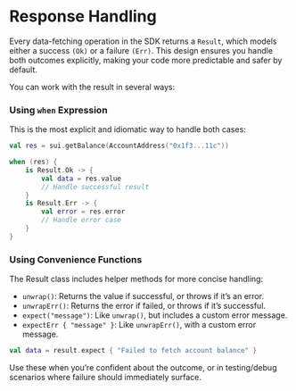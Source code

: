 # Response Handling

Every data-fetching operation in the SDK returns a `Result`, which models either a success `(Ok)` or a failure `(Err)`. 
This design ensures you handle both outcomes explicitly, making your code more predictable and safer by default.

You can work with the result in several ways:

### Using `when` Expression

This is the most explicit and idiomatic way to handle both cases:
```Kotlin
val res = sui.getBalance(AccountAddress("0x1f3...11c"))

when (res) {
    is Result.Ok -> {
        val data = res.value
        // Handle successful result
    }
    is Result.Err -> {
        val error = res.error
        // Handle error case
    }
}
```

### Using Convenience Functions

The Result class includes helper methods for more concise handling:
- `unwrap()`: Returns the value if successful, or throws if it’s an error.
- `unwrapErr()`: Returns the error if failed, or throws if it’s successful.
- `expect("message")`: Like `unwrap()`, but includes a custom error message.
- `expectErr { "message" }`: Like `unwrapErr()`, with a custom error message.
```Kotlin
val data = result.expect { "Failed to fetch account balance" }
```

Use these when you’re confident about the outcome, or in testing/debug scenarios where failure should immediately surface.